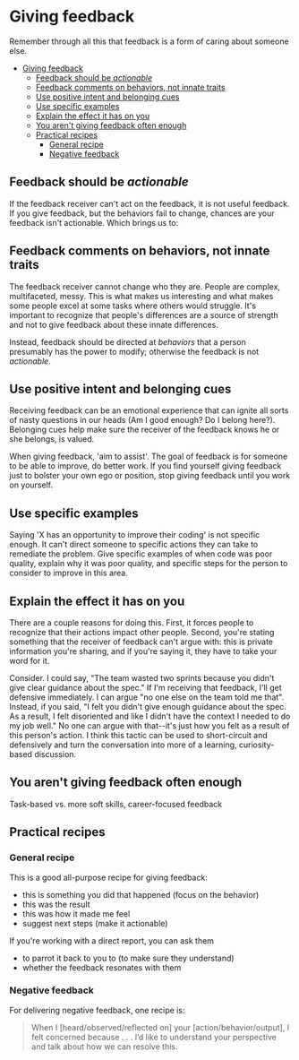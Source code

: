 # Giving feedback

Remember through all this that feedback is a form of caring about someone else.

- [Giving feedback](#giving-feedback)
  - [Feedback should be _actionable_](#feedback-should-be-actionable)
  - [Feedback comments on behaviors, not innate traits](#feedback-comments-on-behaviors-not-innate-traits)
  - [Use positive intent and belonging cues](#use-positive-intent-and-belonging-cues)
  - [Use specific examples](#use-specific-examples)
  - [Explain the effect it has on you](#explain-the-effect-it-has-on-you)
  - [You aren't giving feedback often enough](#you-arent-giving-feedback-often-enough)
  - [Practical recipes](#practical-recipes)
    - [General recipe](#general-recipe)
    - [Negative feedback](#negative-feedback)
## Feedback should be _actionable_

If the feedback receiver can't act on the feedback, it is not useful feedback. If you give feedback, but the behaviors fail to change, chances are your feedback isn't actionable. Which brings us to:

## Feedback comments on behaviors, not innate traits

The feedback receiver cannot change who they are. People are complex, multifaceted, messy. This is what makes us interesting and what makes some people excel at some tasks where others would struggle. It's important to recognize that people's differences are a source of strength and not to give feedback about these innate differences.

Instead, feedback should be directed at _behaviors_ that a person presumably has the power to modify; otherwise the feedback is not _actionable_.

## Use positive intent and belonging cues

Receiving feedback can be an emotional experience that can ignite all sorts of nasty questions in our heads (Am I good enough? Do I belong here?). Belonging cues help make sure the receiver of the feedback knows he or she belongs, is valued.

When giving feedback, 'aim to assist'. The goal of feedback is for someone to be able to improve, do better work. If you find yourself giving feedback just to bolster your own ego or position, stop giving feedback until you work on yourself.

## Use specific examples

Saying 'X has an opportunity to improve their coding' is not specific enough. It can't direct someone to specific actions they can take to remediate the problem. Give specific examples of when code was poor quality, explain why it was poor quality, and specific steps for the person to consider to improve in this area.

## Explain the effect it has on you

There are a couple reasons for doing this. First, it forces people to recognize that their actions impact other people. Second, you're stating something that the receiver of feedback can't argue with: this is private information you're sharing, and if you're saying it, they have to take your word for it.

Consider. I could say, "The team wasted two sprints because you didn't give clear guidance about the spec." If I'm receiving that feedback, I'll get defensive immediately. I can argue "no one else on the team told me that". Instead, if you said, "I felt you didn't give enough guidance about the spec. As a result, I felt disoriented and like I didn't have the context I needed to do my job well." No one can argue with that--it's just how you felt as a result of this person's action. I think this tactic can be used to short-circuit and defensively and turn the conversation into more of a learning, curiosity-based discussion.


## You aren't giving feedback often enough

Task-based vs. more soft skills, career-focused feedback

## Practical recipes

### General recipe

This is a good all-purpose recipe for giving feedback:

- this is something you did that happened (focus on the behavior)
- this was the result
- this was how it made me feel
- suggest next steps (make it actionable)

If you're working with a direct report, you can ask them

- to parrot it back to you to (to make sure they understand)
- whether the feedback resonates with them

### Negative feedback

For delivering negative feedback, one recipe is:

> When I [heard/observed/reflected on] your [action/behavior/output], I felt concerned because . . . I’d like to understand your perspective and talk about how we can resolve this.

